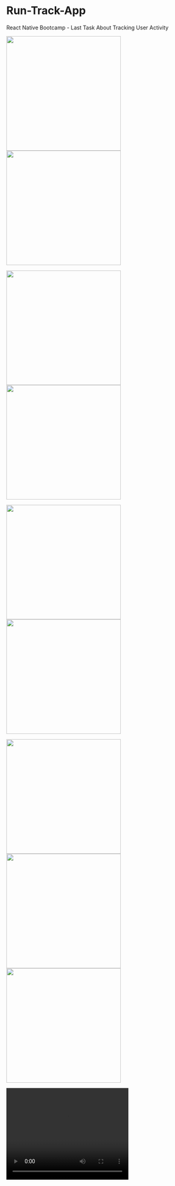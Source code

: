 # Run-Track-App
React Native Bootcamp - Last Task About  Tracking User Activity 
<p float="left">
  <img src="https://github.com/patika-128-react-native-bootcamp/RunTrack/blob/main/src/assets/Screenshot_1641763341.png" width="300" />
  <img src="https://github.com/patika-128-react-native-bootcamp/RunTrack/blob/main/src/assets/Screenshot_1641763374.png" width="300" /> 
  
</p>
<p float="left">
  <img src="https://github.com/patika-128-react-native-bootcamp/RunTrack/blob/main/src/assets/Screenshot_1641763519.png" width="300" />
  <img src="https://github.com/patika-128-react-native-bootcamp/RunTrack/blob/main/src/assets/Screenshot_1641763531.png" width="300" />

</p>
<p float="left">
  <img src="https://github.com/patika-128-react-native-bootcamp/RunTrack/blob/main/src/assets/Screenshot_1641763551.png" width="300" /> 
  <img src="https://github.com/patika-128-react-native-bootcamp/RunTrack/blob/main/src/assets/Screenshot_1641763857.png" width="300" />
</p>

<p float="left">

  <img src="https://github.com/patika-128-react-native-bootcamp/RunTrack/blob/main/src/assets/Screenshot_1641763893.png" width="300" /> 
  <img src="https://github.com/patika-128-react-native-bootcamp/RunTrack/blob/main/src/assets/Screenshot_1641763899.png" width="300" />
  <img src="https://github.com/patika-128-react-native-bootcamp/RunTrack/blob/main/src/assets/Screenshot_1641763330.png" width="300" />
</p>

<video width="320" height="240" controls>
  <source src="https://github.com/patika-128-react-native-bootcamp/RunTrack/blob/main/src/assets/mobizen_20220110_071515.mp4" type="video/mp4">
</video>
